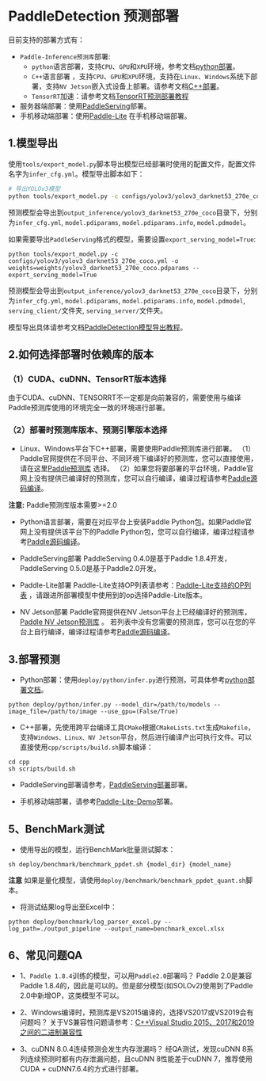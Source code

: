 # PaddleDetection 预测部署

目前支持的部署方式有：
- `Paddle-Inference预测库`部署:
  - `python`语言部署，支持`CPU`、`GPU`和`XPU`环境，参考文档[python部署](python/README.md)。
  - `C++`语言部署 ，支持`CPU`、`GPU`和`XPU`环境，支持在`Linux`、`Windows`系统下部署，支持`NV Jetson`嵌入式设备上部署。请参考文档[C++部署](cpp/README.md)。
  - `TensorRT`加速：请参考文档[TensorRT预测部署教程](TENSOR_RT.md)
- 服务器端部署：使用[PaddleServing](./serving/README.md)部署。
- 手机移动端部署：使用[Paddle-Lite](https://github.com/PaddlePaddle/Paddle-Lite) 在手机移动端部署。


## 1.模型导出

使用`tools/export_model.py`脚本导出模型已经部署时使用的配置文件，配置文件名字为`infer_cfg.yml`。模型导出脚本如下：
```bash
# 导出YOLOv3模型
python tools/export_model.py -c configs/yolov3/yolov3_darknet53_270e_coco.yml -o weights=weights/yolov3_darknet53_270e_coco.pdparams
```
预测模型会导出到`output_inference/yolov3_darknet53_270e_coco`目录下，分别为`infer_cfg.yml`, `model.pdiparams`,  `model.pdiparams.info`, `model.pdmodel`。

如果需要导出`PaddleServing`格式的模型，需要设置`export_serving_model=True`:
```buildoutcfg
python tools/export_model.py -c configs/yolov3/yolov3_darknet53_270e_coco.yml -o weights=weights/yolov3_darknet53_270e_coco.pdparams --export_serving_model=True
```
预测模型会导出到`output_inference/yolov3_darknet53_270e_coco`目录下，分别为`infer_cfg.yml`, `model.pdiparams`,  `model.pdiparams.info`, `model.pdmodel`, `serving_client/`文件夹, `serving_server/`文件夹。

模型导出具体请参考文档[PaddleDetection模型导出教程](EXPORT_MODEL.md)。

## 2.如何选择部署时依赖库的版本

### （1）CUDA、cuDNN、TensorRT版本选择
由于CUDA、cuDNN、TENSORRT不一定都是向前兼容的，需要使用与编译Paddle预测库使用的环境完全一致的环境进行部署。

### （2）部署时预测库版本、预测引擎版本选择

- Linux、Windows平台下C++部署，需要使用Paddle预测库进行部署。
  （1）Paddle官网提供在不同平台、不同环境下编译好的预测库，您可以直接使用，请在这里[Paddle预测库](https://www.paddlepaddle.org.cn/documentation/docs/zh/guides/05_inference_deployment/inference/build_and_install_lib_cn.html) 选择。
  （2）如果您将要部署的平台环境，Paddle官网上没有提供已编译好的预测库，您可以自行编译，编译过程请参考[Paddle源码编译](https://www.paddlepaddle.org.cn/documentation/docs/zh/install/compile/linux-compile.html)。

**注意:**  Paddle预测库版本需要>=2.0

- Python语言部署，需要在对应平台上安装Paddle Python包。如果Paddle官网上没有提供该平台下的Paddle Python包，您可以自行编译，编译过程请参考[Paddle源码编译](https://www.paddlepaddle.org.cn/documentation/docs/zh/install/compile/linux-compile.html)。

- PaddleServing部署
  PaddleServing 0.4.0是基于Paddle 1.8.4开发，PaddleServing 0.5.0是基于Paddle2.0开发。

- Paddle-Lite部署
  Paddle-Lite支持OP列表请参考：[Paddle-Lite支持的OP列表](https://paddle-lite.readthedocs.io/zh/latest/source_compile/library.html) ，请跟进所部署模型中使用到的op选择Paddle-Lite版本。

- NV Jetson部署
  Paddle官网提供在NV Jetson平台上已经编译好的预测库，[Paddle NV Jetson预测库](https://www.paddlepaddle.org.cn/documentation/docs/zh/guides/05_inference_deployment/inference/build_and_install_lib_cn.html) 。
  若列表中没有您需要的预测库，您可以在您的平台上自行编译，编译过程请参考[Paddle源码编译](https://www.paddlepaddle.org.cn/documentation/docs/zh/install/compile/linux-compile.html)。


## 3.部署预测
- Python部署：使用`deploy/python/infer.py`进行预测，可具体参考[python部署文档](python/README.md)。
```shell
python deploy/python/infer.py --model_dir=/path/to/models --image_file=/path/to/image --use_gpu=(False/True)
```

- C++部署，先使用跨平台编译工具`CMake`根据`CMakeLists.txt`生成`Makefile`，支持`Windows、Linux、NV Jetson`平台，然后进行编译产出可执行文件。可以直接使用`cpp/scripts/build.sh`脚本编译：
```buildoutcfg
cd cpp
sh scripts/build.sh
```

- PaddleServing部署请参考，[PaddleServing部署](./serving/README.md)部署。

- 手机移动端部署，请参考[Paddle-Lite-Demo](https://github.com/PaddlePaddle/Paddle-Lite-Demo)部署。

## 5、BenchMark测试
- 使用导出的模型，运行BenchMark批量测试脚本：
```shell
sh deploy/benchmark/benchmark_ppdet.sh {model_dir} {model_name}
```
**注意** 如果是量化模型，请使用`deploy/benchmark/benchmark_ppdet_quant.sh`脚本。
- 将测试结果log导出至Excel中：
```
python deploy/benchmark/log_parser_excel.py --log_path=./output_pipeline --output_name=benchmark_excel.xlsx
```

## 6、常见问题QA
- 1、`Paddle 1.8.4`训练的模型，可以用`Paddle2.0`部署吗？
  Paddle 2.0是兼容Paddle 1.8.4的，因此是可以的。但是部分模型(如SOLOv2)使用到了Paddle 2.0中新增OP，这类模型不可以。

- 2、Windows编译时，预测库是VS2015编译的，选择VS2017或VS2019会有问题吗？
  关于VS兼容性问题请参考：[C++Visual Studio 2015、2017和2019之间的二进制兼容性](https://docs.microsoft.com/zh-cn/cpp/porting/binary-compat-2015-2017?view=msvc-160)

- 3、cuDNN 8.0.4连续预测会发生内存泄漏吗？
  经QA测试，发现cuDNN 8系列连续预测时都有内存泄漏问题，且cuDNN 8性能差于cuDNN 7，推荐使用CUDA + cuDNN7.6.4的方式进行部署。
